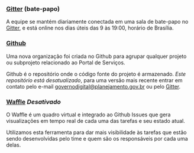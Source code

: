 ### [Gitter] (bate-papo)

A equipe se mantém diariamente conectada em uma sala de bate-papo no [Gitter], e está online nos dias úteis das 9 às 19:00, horário de Brasília.

[Gitter]:https://gitter.im/servicosgovbr/portal-de-servicos?utm_source=share-link&utm_medium=link&utm_campaign=share-link

### [Github](http://github.com/servicosgovbr/portal-de-servicos)

Uma nova organização foi criada no Github para agrupar qualquer projeto ou subprojeto relacionado ao Portal de Serviços.

Github é o repositório onde o código fonte do projeto é armazenado. *Este repositório está desatualizado*, para uma versão mais recente entrar em contato pelo e-mail governodigital@planejamento.gov.br ou pelo [Gitter].

### [Waffle](http://waffle.io/servicosgovbr/portal-de-servicos) *Desativado*

O Waffle é um quadro virtual e integrado ao Github Issues que gera visualizações em tempo real de cada uma das tarefas e seu estado atual.

Utilizamos esta ferramenta para dar mais visibilidade às tarefas que estão sendo desenvolvidas pelo time e quem são os responsáveis por cada uma delas.
